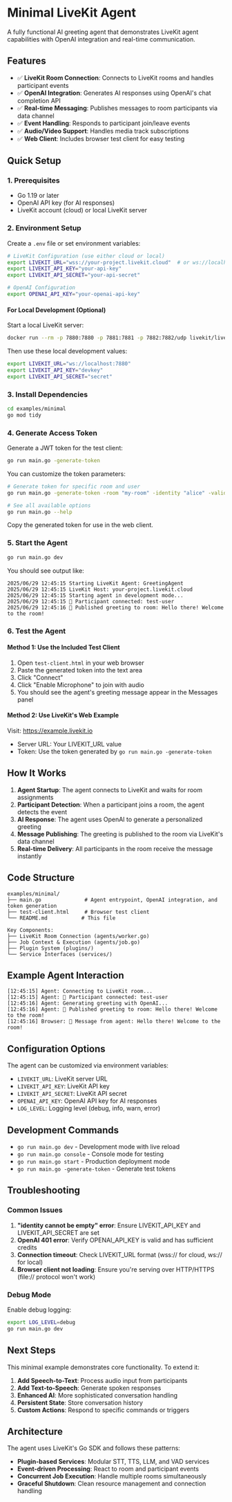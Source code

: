 # Minimal LiveKit Agent

A fully functional AI greeting agent that demonstrates LiveKit agent capabilities with OpenAI integration and real-time communication.

## Features

- ✅ **LiveKit Room Connection**: Connects to LiveKit rooms and handles participant events
- ✅ **OpenAI Integration**: Generates AI responses using OpenAI's chat completion API
- ✅ **Real-time Messaging**: Publishes messages to room participants via data channel
- ✅ **Event Handling**: Responds to participant join/leave events
- ✅ **Audio/Video Support**: Handles media track subscriptions
- ✅ **Web Client**: Includes browser test client for easy testing

## Quick Setup

### 1. Prerequisites

- Go 1.19 or later
- OpenAI API key (for AI responses)
- LiveKit account (cloud) or local LiveKit server

### 2. Environment Setup

Create a `.env` file or set environment variables:

```bash
# LiveKit Configuration (use either cloud or local)
export LIVEKIT_URL="wss://your-project.livekit.cloud"  # or ws://localhost:7880 for local
export LIVEKIT_API_KEY="your-api-key"
export LIVEKIT_API_SECRET="your-api-secret"

# OpenAI Configuration
export OPENAI_API_KEY="your-openai-api-key"
```

#### For Local Development (Optional)

Start a local LiveKit server:
```bash
docker run --rm -p 7880:7880 -p 7881:7881 -p 7882:7882/udp livekit/livekit-server --dev
```

Then use these local development values:
```bash
export LIVEKIT_URL="ws://localhost:7880"
export LIVEKIT_API_KEY="devkey"
export LIVEKIT_API_SECRET="secret"
```

### 3. Install Dependencies

```bash
cd examples/minimal
go mod tidy
```

### 4. Generate Access Token

Generate a JWT token for the test client:

```bash
go run main.go -generate-token
```

You can customize the token parameters:

```bash
# Generate token for specific room and user
go run main.go -generate-token -room "my-room" -identity "alice" -valid-for 2h

# See all available options
go run main.go --help
```

Copy the generated token for use in the web client.

### 5. Start the Agent

```bash
go run main.go dev
```

You should see output like:
```
2025/06/29 12:45:15 Starting LiveKit Agent: GreetingAgent
2025/06/29 12:45:15 LiveKit Host: your-project.livekit.cloud
2025/06/29 12:45:15 Starting agent in development mode...
2025/06/29 12:45:15 🎯 Participant connected: test-user
2025/06/29 12:45:16 📡 Published greeting to room: Hello there! Welcome to the room!
```

### 6. Test the Agent

#### Method 1: Use the Included Test Client

1. Open `test-client.html` in your web browser
2. Paste the generated token into the text area
3. Click "Connect"
4. Click "Enable Microphone" to join with audio
5. You should see the agent's greeting message appear in the Messages panel

#### Method 2: Use LiveKit's Web Example

Visit: https://example.livekit.io

- Server URL: Your LIVEKIT_URL value
- Token: Use the token generated by `go run main.go -generate-token`

## How It Works

1. **Agent Startup**: The agent connects to LiveKit and waits for room assignments
2. **Participant Detection**: When a participant joins a room, the agent detects the event
3. **AI Response**: The agent uses OpenAI to generate a personalized greeting
4. **Message Publishing**: The greeting is published to the room via LiveKit's data channel
5. **Real-time Delivery**: All participants in the room receive the message instantly

## Code Structure

```
examples/minimal/
├── main.go              # Agent entrypoint, OpenAI integration, and token generation
├── test-client.html     # Browser test client
└── README.md           # This file

Key Components:
├── LiveKit Room Connection (agents/worker.go)
├── Job Context & Execution (agents/job.go)  
├── Plugin System (plugins/)
└── Service Interfaces (services/)
```

## Example Agent Interaction

```
[12:45:15] Agent: Connecting to LiveKit room...
[12:45:15] Agent: 🎯 Participant connected: test-user
[12:45:16] Agent: Generating greeting with OpenAI...
[12:45:16] Agent: 📡 Published greeting to room: Hello there! Welcome to the room!
[12:45:16] Browser: 🤖 Message from agent: Hello there! Welcome to the room!
```

## Configuration Options

The agent can be customized via environment variables:

- `LIVEKIT_URL`: LiveKit server URL
- `LIVEKIT_API_KEY`: LiveKit API key
- `LIVEKIT_API_SECRET`: LiveKit API secret  
- `OPENAI_API_KEY`: OpenAI API key for AI responses
- `LOG_LEVEL`: Logging level (debug, info, warn, error)

## Development Commands

- `go run main.go dev` - Development mode with live reload
- `go run main.go console` - Console mode for testing
- `go run main.go start` - Production deployment mode
- `go run main.go -generate-token` - Generate test tokens

## Troubleshooting

### Common Issues

1. **"identity cannot be empty" error**: Ensure LIVEKIT_API_KEY and LIVEKIT_API_SECRET are set
2. **OpenAI 401 error**: Verify OPENAI_API_KEY is valid and has sufficient credits
3. **Connection timeout**: Check LIVEKIT_URL format (wss:// for cloud, ws:// for local)
4. **Browser client not loading**: Ensure you're serving over HTTP/HTTPS (file:// protocol won't work)

### Debug Mode

Enable debug logging:
```bash
export LOG_LEVEL=debug
go run main.go dev
```

## Next Steps

This minimal example demonstrates core functionality. To extend it:

1. **Add Speech-to-Text**: Process audio input from participants
2. **Add Text-to-Speech**: Generate spoken responses  
3. **Enhanced AI**: More sophisticated conversation handling
4. **Persistent State**: Store conversation history
5. **Custom Actions**: Respond to specific commands or triggers

## Architecture

The agent uses LiveKit's Go SDK and follows these patterns:

- **Plugin-based Services**: Modular STT, TTS, LLM, and VAD services
- **Event-driven Processing**: React to room and participant events
- **Concurrent Job Execution**: Handle multiple rooms simultaneously
- **Graceful Shutdown**: Clean resource management and connection handling